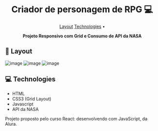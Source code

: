 
<h1 align="center" style="font-weight: bold;">Criador de personagem de RPG 💻</h1>

<p align="center">
 <a href="#layout">Layout</a> 
 <a href="#tech">Technologies</a> • 
</p>

<p align="center">
    <b>Projeto Responsivo com Grid e Consumo de API da NASA</b>
</p>


<h2 id="layout">🎨 Layout</h2>

<p align="center">

   ![image](https://github.com/user-attachments/assets/97ffa528-f881-424a-97db-6617690a1ac6)
   ![image](https://github.com/user-attachments/assets/888f9436-c7ce-49d3-a67d-07589a768d20)
   ![image](https://github.com/user-attachments/assets/f1408caf-f416-4ac4-8c58-080a9c725418)
</p>

<h2 id="technologies">💻 Technologies</h2>
<ul>
 <li>HTML</li>
 <li>CSS3 (Grid Layout)</li>
 <li>Javascript</li>
 <li>API da NASA</li>
</ul>







<p>Projeto proposto pelo curso React: desenvolvendo com JavaScript, da Alura.</p>

 
